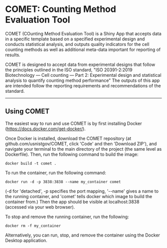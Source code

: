 # COMET: Counting Method Evaluation Tool

COMET (COunting Method Evaluation Tool) is a Shiny App that accepts data in a specific template based on a specified experimental design and conducts statistical analysis, and outputs quality indicators for the cell counting methods as well as additional meta-data important for reporting of results.

COMET is designed to accept data from experimental designs that follow the principles outlined in the ISO standard, "ISO 20391-2:2019 Biotechnology — Cell counting — Part 2: Experimental design and statistical analysis to quantify counting method performance"  The outputs of this app are intended follow the reporting requirements and recommendations of the standard.

----

## Using COMET 

The easiest way to run and use COMET is by first installing Docker (https://docs.docker.com/get-docker/).

Once Docker is installed, download the COMET repository (at github.com/usnistgov/COMET, click 'Code' and then 'Download ZIP'), and navigate your terminal to the main directory of the project (the same level as Dockerfile). Then, run the following command to build the image:
```
docker build -t comet .
```
To run the container, run the following command:
```
docker run -d -p 3838:3838 --name my_container comet
```
(-d for 'detached', -p specifies the port mapping, '--name' gives a name to the running container, and 'comet' tells docker which image to build the container from.) Then the app should be visible at localhost:3838 (accessed via your web browser).

To stop and remove the running container, run the following:
```
docker rm -f my_container
```

Alternatively, you can run, stop, and remove the container using the Docker Desktop application.
